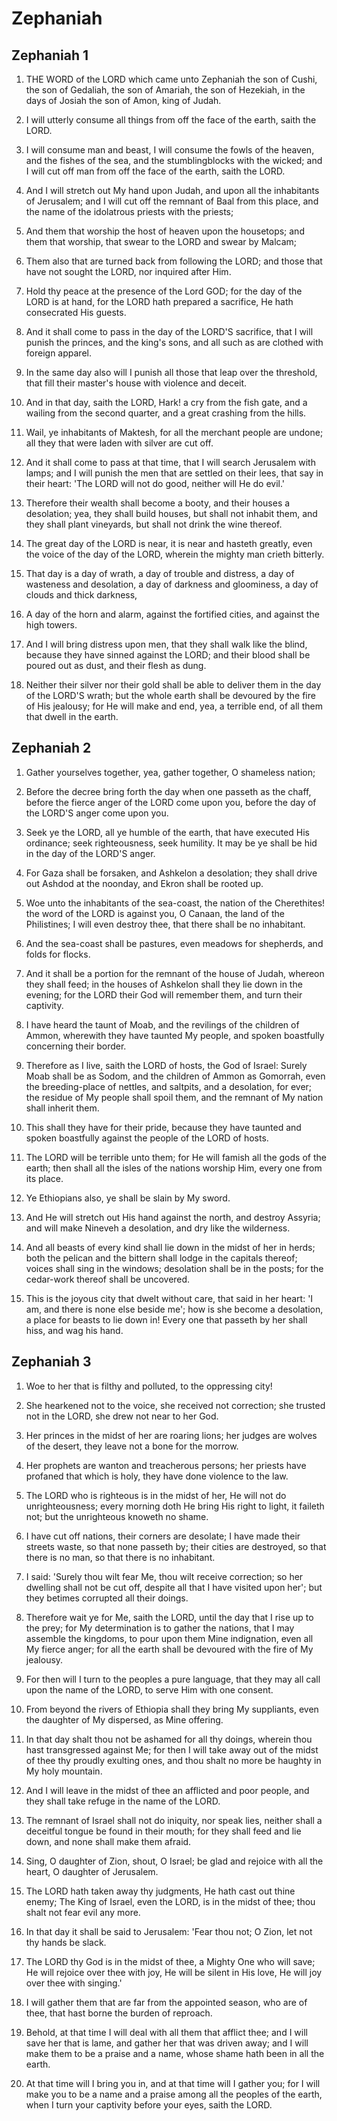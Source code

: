 # Zephaniah

## Zephaniah 1

1. THE WORD of the LORD which came unto Zephaniah the son of Cushi, the son of Gedaliah, the son of Amariah, the son of Hezekiah, in the days of Josiah the son of Amon, king of Judah.

2. I will utterly consume all things from off the face of the earth, saith the LORD.

3. I will consume man and beast, I will consume the fowls of the heaven, and the fishes of the sea, and the stumblingblocks with the wicked; and I will cut off man from off the face of the earth, saith the LORD.

4. And I will stretch out My hand upon Judah, and upon all the inhabitants of Jerusalem; and I will cut off the remnant of Baal from this place, and the name of the idolatrous priests with the priests;

5. And them that worship the host of heaven upon the housetops; and them that worship, that swear to the LORD and swear by Malcam;

6. Them also that are turned back from following the LORD; and those that have not sought the LORD, nor inquired after Him.

7. Hold thy peace at the presence of the Lord GOD; for the day of the LORD is at hand, for the LORD hath prepared a sacrifice, He hath consecrated His guests.

8. And it shall come to pass in the day of the LORD'S sacrifice, that I will punish the princes, and the king's sons, and all such as are clothed with foreign apparel.

9. In the same day also will I punish all those that leap over the threshold, that fill their master's house with violence and deceit.

10. And in that day, saith the LORD, Hark! a cry from the fish gate, and a wailing from the second quarter, and a great crashing from the hills.

11. Wail, ye inhabitants of Maktesh, for all the merchant people are undone; all they that were laden with silver are cut off.

12. And it shall come to pass at that time, that I will search Jerusalem with lamps; and I will punish the men that are settled on their lees, that say in their heart: 'The LORD will not do good, neither will He do evil.'

13. Therefore their wealth shall become a booty, and their houses a desolation; yea, they shall build houses, but shall not inhabit them, and they shall plant vineyards, but shall not drink the wine thereof.

14. The great day of the LORD is near, it is near and hasteth greatly, even the voice of the day of the LORD, wherein the mighty man crieth bitterly.

15. That day is a day of wrath, a day of trouble and distress, a day of wasteness and desolation, a day of darkness and gloominess, a day of clouds and thick darkness,

16. A day of the horn and alarm, against the fortified cities, and against the high towers.

17. And I will bring distress upon men, that they shall walk like the blind, because they have sinned against the LORD; and their blood shall be poured out as dust, and their flesh as dung.

18. Neither their silver nor their gold shall be able to deliver them in the day of the LORD'S wrath; but the whole earth shall be devoured by the fire of His jealousy; for He will make and end, yea, a terrible end, of all them that dwell in the earth.

## Zephaniah 2

1. Gather yourselves together, yea, gather together, O shameless nation;

2. Before the decree bring forth the day when one passeth as the chaff, before the fierce anger of the LORD come upon you, before the day of the LORD'S anger come upon you.

3. Seek ye the LORD, all ye humble of the earth, that have executed His ordinance; seek righteousness, seek humility. It may be ye shall be hid in the day of the LORD'S anger.

4. For Gaza shall be forsaken, and Ashkelon a desolation; they shall drive out Ashdod at the noonday, and Ekron shall be rooted up.

5. Woe unto the inhabitants of the sea-coast, the nation of the Cherethites! the word of the LORD is against you, O Canaan, the land of the Philistines; I will even destroy thee, that there shall be no inhabitant.

6. And the sea-coast shall be pastures, even meadows for shepherds, and folds for flocks.

7. And it shall be a portion for the remnant of the house of Judah, whereon they shall feed; in the houses of Ashkelon shall they lie down in the evening; for the LORD their God will remember them, and turn their captivity.

8. I have heard the taunt of Moab, and the revilings of the children of Ammon, wherewith they have taunted My people, and spoken boastfully concerning their border.

9. Therefore as I live, saith the LORD of hosts, the God of Israel: Surely Moab shall be as Sodom, and the children of Ammon as Gomorrah, even the breeding-place of nettles, and saltpits, and a desolation, for ever; the residue of My people shall spoil them, and the remnant of My nation shall inherit them.

10. This shall they have for their pride, because they have taunted and spoken boastfully against the people of the LORD of hosts.

11. The LORD will be terrible unto them; for He will famish all the gods of the earth; then shall all the isles of the nations worship Him, every one from its place.

12. Ye Ethiopians also, ye shall be slain by My sword.

13. And He will stretch out His hand against the north, and destroy Assyria; and will make Nineveh a desolation, and dry like the wilderness.

14. And all beasts of every kind shall lie down in the midst of her in herds; both the pelican and the bittern shall lodge in the capitals thereof; voices shall sing in the windows; desolation shall be in the posts; for the cedar-work thereof shall be uncovered.

15. This is the joyous city that dwelt without care, that said in her heart: 'I am, and there is none else beside me'; how is she become a desolation, a place for beasts to lie down in! Every one that passeth by her shall hiss, and wag his hand.

## Zephaniah 3

1. Woe to her that is filthy and polluted, to the oppressing city!

2. She hearkened not to the voice, she received not correction; she trusted not in the LORD, she drew not near to her God.

3. Her princes in the midst of her are roaring lions; her judges are wolves of the desert, they leave not a bone for the morrow.

4. Her prophets are wanton and treacherous persons; her priests have profaned that which is holy, they have done violence to the law.

5. The LORD who is righteous is in the midst of her, He will not do unrighteousness; every morning doth He bring His right to light, it faileth not; but the unrighteous knoweth no shame.

6. I have cut off nations, their corners are desolate; I have made their streets waste, so that none passeth by; their cities are destroyed, so that there is no man, so that there is no inhabitant.

7. I said: 'Surely thou wilt fear Me, thou wilt receive correction; so her dwelling shall not be cut off, despite all that I have visited upon her'; but they betimes corrupted all their doings.

8. Therefore wait ye for Me, saith the LORD, until the day that I rise up to the prey; for My determination is to gather the nations, that I may assemble the kingdoms, to pour upon them Mine indignation, even all My fierce anger; for all the earth shall be devoured with the fire of My jealousy.

9. For then will I turn to the peoples a pure language, that they may all call upon the name of the LORD, to serve Him with one consent.

10. From beyond the rivers of Ethiopia shall they bring My suppliants, even the daughter of My dispersed, as Mine offering.

11. In that day shalt thou not be ashamed for all thy doings, wherein thou hast transgressed against Me; for then I will take away out of the midst of thee thy proudly exulting ones, and thou shalt no more be haughty in My holy mountain.

12. And I will leave in the midst of thee an afflicted and poor people, and they shall take refuge in the name of the LORD.

13. The remnant of Israel shall not do iniquity, nor speak lies, neither shall a deceitful tongue be found in their mouth; for they shall feed and lie down, and none shall make them afraid.

14. Sing, O daughter of Zion, shout, O Israel; be glad and rejoice with all the heart, O daughter of Jerusalem.

15. The LORD hath taken away thy judgments, He hath cast out thine enemy; The King of Israel, even the LORD, is in the midst of thee; thou shalt not fear evil any more.

16. In that day it shall be said to Jerusalem: 'Fear thou not; O Zion, let not thy hands be slack.

17. The LORD thy God is in the midst of thee, a Mighty One who will save; He will rejoice over thee with joy, He will be silent in His love, He will joy over thee with singing.'

18. I will gather them that are far from the appointed season, who are of thee, that hast borne the burden of reproach.

19. Behold, at that time I will deal with all them that afflict thee; and I will save her that is lame, and gather her that was driven away; and I will make them to be a praise and a name, whose shame hath been in all the earth.

20. At that time will I bring you in, and at that time will I gather you; for I will make you to be a name and a praise among all the peoples of the earth, when I turn your captivity before your eyes, saith the LORD.

